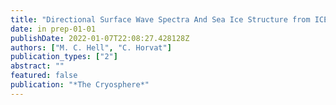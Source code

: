 ```yaml
---
title: "Directional Surface Wave Spectra And Sea Ice Structure from ICEsat-2 Altimeter"
date: in prep-01-01
publishDate: 2022-01-07T22:08:27.428128Z
authors: ["M. C. Hell", "C. Horvat"]
publication_types: ["2"]
abstract: ""
featured: false
publication: "*The Cryosphere*"
---
```


